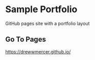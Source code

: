 # Sample Portfolio
GitHub pages site with a portfolio layout

## Go To Pages
https://drewwmercer.github.io/
